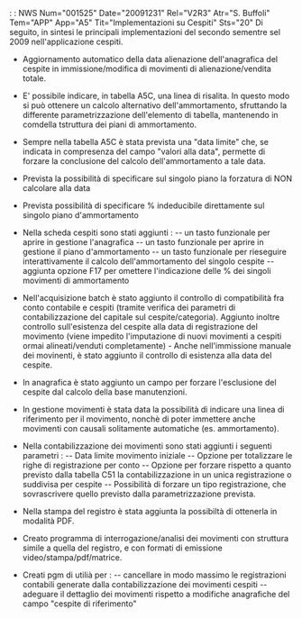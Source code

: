  :  : NWS Num="001525" Date="20091231" Rel="V2R3" Atr="S. Buffoli" Tem="APP" App="A5" Tit="Implementazioni su Cespiti" Sts="20"
Di seguito, in sintesi le principali implementazioni del secondo sementre sel 2009 nell'applicazione
cespiti.

- Aggiornamento automatico della data alienazione dell'anagrafica del cespite in immissione/modifica
di movimenti di alienazione/vendita totale.

- E' possibile indicare, in tabella A5C, una linea di risalita. In questo modo si può ottenere un
calcolo alternativo dell'ammortamento, sfruttando la differente parametrizzazione dell'elemento di
tabella, mantenendo in comdella tstruttura dei piani di ammortamento.

- Sempre nella tabella A5C è stata prevista una "data limite" che, se indicata in compresenza del
campo "valori alla data", permette di forzare la conclusione del calcolo dell'ammortamento a tale data.

- Prevista la possibilità di specificare sul singolo piano la forzatura di NON calcolare alla data

- Prevista possibilità di specificare % indeducibile direttamente sul singolo piano d'ammortamento

- Nella scheda cespiti sono stati aggiunti : 
-- un tasto funzionale per aprire in gestione l'anagrafica
-- un tasto funzionale per aprire in gestione il piano d'ammortamento
-- un tasto funzionale per rieseguire interattivamente il calcolo dell'ammortamento del singolo
cespite
-- aggiunta opzione F17 per omettere l'indicazione delle % dei singoli movimenti di ammortamento

- Nell'acquisizione batch è stato aggiunto il controllo di compatibilità fra conto contabile e
cespiti (tramite verifica dei parametri di contabilizzazione del capitale sul cespite/categoria).
Aggiunto inoltre controllo sull'esistenza del cespite alla data di registrazione del movimento (viene impedito l'imputazione di nuovi movimenti a cespiti ormai alineati/venduti completamente) - Anche nell'immissione manuale dei movinenti, è stato aggiunto il controllo di esistenza alla data
del cespite.

- In anagrafica è stato aggiunto un campo per forzare l'esclusione del cespite dal calcolo della
base manutenzioni.

- In gestione movimenti è stata data la possibilità di indicare una linea di riferimento per
il movimento, nonchè di poter immettere anche movimenti con causali solitamente automatiche (es.
ammortamento).

- Nella contabilizzazione dei movimenti sono stati aggiunti i seguenti parametri : 
-- Data limite movimento iniziale
-- Opzione per totalizzare le righe di registrazione per conto
-- Opzione per forzare rispetto a quanto previsto dalla tabella C51 la contabilizzazione in un unica
registrazione o suddivisa per cespite
-- Possibilità di forzare un tipo registrazione, che sovrascrivere quello previsto dalla
parametrizzazione prevista.

- Nella stampa del registro è stata aggiunta la possibiltà di ottenerla in modalità PDF.

- Creato programma di interrogazione/analisi dei movimenti con struttura simile a quella del
registro, e con formati di emissione video/stampa/pdf/matrice.

- Creati pgm di utilià per : 
-- cancellare in modo massimo le registrazioni contabili generate dalla contabilizzazione dei
movimenti cespiti
-- adeguare il dettaglio dei movimenti rispetto a modifiche anagrafiche del campo "cespite di
riferimento"
